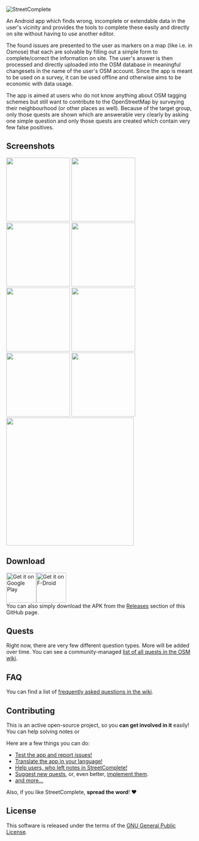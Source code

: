 ![StreetComplete](http://www.westnordost.de/streetcomplete/featureGraphic.png)

An Android app which finds wrong, incomplete or extendable data in the user's vicinity and provides the tools to complete these easily and directly on site without having to use another editor.

The found issues are presented to the user as markers on a map (like i.e. in Osmose) that each are
solvable by filling out a simple form to complete/correct the information on site. The user's
answer is then processed and directly uploaded into the OSM database in meaningful changesets in the name
of the user's OSM account.
Since the app is meant to be used on a survey, it can be used offline and otherwise aims to be
economic with data usage.

The app is aimed at users who do not know anything about OSM tagging schemes but still want to
contribute to the OpenStreetMap by surveying their neighbourhood (or other places as well). Because of the target group, only those quests are shown which are answerable very clearly by asking one simple question and only those quests are created which contain very few false positives.

## Screenshots
<img src="http://www.westnordost.de/streetcomplete/phoneScreenshots/screenshot1.png" width="170"/> <img src="http://www.westnordost.de/streetcomplete/phoneScreenshots/screenshot2.png" width="170"/> <img src="http://www.westnordost.de/streetcomplete/phoneScreenshots/screenshot3.png" width="170"/> <img src="http://www.westnordost.de/streetcomplete/phoneScreenshots/screenshot4.png" width="170"/> <img src="http://www.westnordost.de/streetcomplete/phoneScreenshots/screenshot5.png" width="170"/>
<img src="http://www.westnordost.de/streetcomplete/phoneScreenshots/screenshot6.png" width="170"/> <img src="http://www.westnordost.de/streetcomplete/phoneScreenshots/screenshot7.png" width="170"/> <img src="http://www.westnordost.de/streetcomplete/phoneScreenshots/screenshot8.png" width="170"/> <a href="http://www.youtube.com/watch?v=l6DGcmvtya4"><img src="http://img.youtube.com/vi/l6DGcmvtya4/0.jpg" width="340"/></a>

## Download

[<img src="https://play.google.com/intl/en_us/badges/images/generic/en_badge_web_generic.png" alt="Get it on Google Play" height="80">](https://play.google.com/store/apps/details?id=de.westnordost.streetcomplete)[<img src="https://f-droid.org/badge/get-it-on.png" alt="Get it on F-Droid"
      height="80"><br/>](https://f-droid.org/packages/de.westnordost.streetcomplete/)
You can also simply download the APK from the [Releases](https://github.com/westnordost/StreetComplete/releases) section of this GitHub page.

## Quests

Right now, there are very few different question types. More will be added over time.
You can see a community-managed [list of all quests in the OSM wiki](https://wiki.openstreetmap.org/wiki/StreetComplete/Quests).

## FAQ

You can find a list of [frequently asked questions in the wiki](https://wiki.openstreetmap.org/wiki/StreetComplete/FAQ).

## Contributing

This is an active open-source project, so you **can get involved in it** easily!
You can help solving notes or

Here are a few things you can do:
<!-- TODO: add Emojis -->
* [Test the app and report issues!](Contributing.md#testing-and-reporting-issues)
* [Translate the app in your language!](Contributing.md#translating-the-app)
* [Help users, who left notes in StreetComplete!](Contributing.md#helping-mappers-by-solving-their-notes)
* [Suggest new quests](Contributing.md#suggesting-new-quests), or, even better, [implement them](Contributing.md#developing-new-quests).
* [and more…](Contributing.md)

Also, if you like StreetComplete, **spread the word**! ❤️

## License

This software is released under the terms of the [GNU General Public License](http://www.gnu.org/licenses/gpl-3.0.html).
